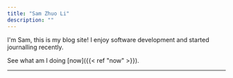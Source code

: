 ```yaml
---
title: "Sam Zhuo Li"
description: ""
---
```


<!-- {{< lead >}} 前端工程师（React & Tailwind） {{< /lead >}} -->

I'm Sam, this is my blog site!
I enjoy software development and started journalling recently.

See what am I doing [now]({{< ref "now" >}}).

---
